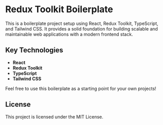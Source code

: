 # Redux Toolkit Boilerplate

This is a boilerplate project setup using React, Redux Toolkit, TypeScript, and Tailwind CSS. It provides a solid foundation for building scalable and maintainable web applications with a modern frontend stack.

## Key Technologies

- **React**
- **Redux Toolkit**
- **TypeScript**
- **Tailwind CSS**

Feel free to use this boilerplate as a starting point for your own projects!

## License

This project is licensed under the MIT License.